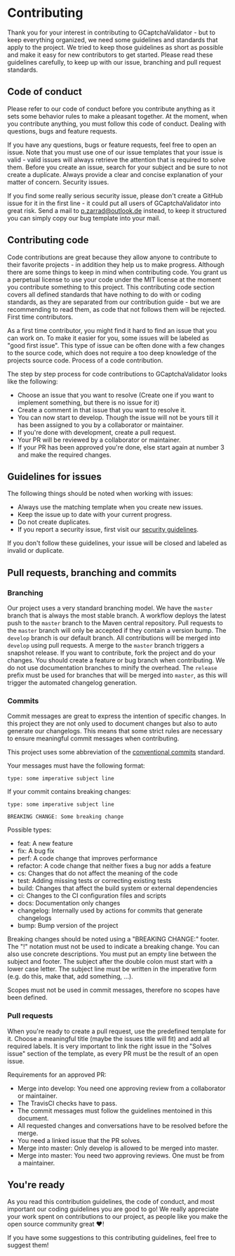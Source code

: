 # Contributing

Thank you for your interest in contributing to GCaptchaValidator - but to keep everything organized, we need some guidelines and standards that apply to the project. We tried to keep those guidelines as short as possible and make it easy for new contributors to get started. Please read these guidelines carefully, to keep up with our issue, branching and pull request standards.

## Code of conduct

Please refer to our code of conduct before you contribute anything as it sets some behavior rules to make a pleasant together. At the moment, when you contribute anything, you must follow this code of conduct.
Dealing with questions, bugs and feature requests.

If you have any questions, bugs or feature requests, feel free to open an issue. Note that you must use one of our issue templates that your issue is valid - valid issues will always retrieve the attention that is required to solve them. Before you create an issue, search for your subject and be sure to not create a duplicate. Always provide a clear and concise explanation of your matter of concern.
Security issues.

If you find some really serious security issue, please don't create a GitHub issue for it in the first line - it could put all users of GCaptchaValidator into great risk. Send a mail to p.zarrad@outlook.de instead, to keep it structured you can simply copy our bug template into your mail.

## Contributing code

Code contributions are great because they allow anyone to contribute to their favorite projects - in addition they help us to make progress. Although there are some things to keep in mind when contributing code. You grant us a perpetual license to use your code under the MIT license at the moment you contribute something to this project. This contributing code section covers all defined standards that have nothing to do with or coding standards, as they are separated from our contribution guide - but we are recommending to read them, as code that not follows them will be rejected.
First time contributors.

As a first time contributor, you might find it hard to find an issue that you can work on. To make it easier for you, some issues will be labeled as "good first issue". This type of issue can be often done with a few changes to the source code, which does not require a too deep knowledge of the projects source code.
Process of a code contribution.

The step by step process for code contributions to GCaptchaValidator looks like the following:

 - Choose an issue that you want to resolve (Create one if you want to implement something, but there is no issue for it)
 - Create a comment in that issue that you want to resolve it.
 - You can now start to develop. Though the issue will not be yours till it has been assigned to you by a collaborator or maintainer.
 - If you're done with development, create a pull request.
 - Your PR will be reviewed by a collaborator or maintainer.
 - If your PR has been approved you're done, else start again at number 3 and make the required changes.

## Guidelines for issues

The following things should be noted when working with issues:

 - Always use the matching template when you create new issues.
 - Keep the issue up to date with your current progress.
 - Do not create duplicates.
 - If you report a security issue, first visit our [security guidelines](SECURITY.md).

If you don't follow these guidelines, your issue will be closed and labeled as invalid or duplicate.

## Pull requests, branching and commits
### Branching

Our project uses a very standard branching model. 
We have the `master` branch that is always the most stable branch.
A workflow deploys the latest push to the `master` branch to the Maven central repository.
Pull requests to the `master` branch will only be accepted if they contain a version bump.
The `develop` branch is our default branch. 
All contributions will be merged into `develop` using pull requests.
A merge to the `master` branch triggers a snapshot release.
If you want to contribute, fork the project and do your changes. 
You should create a feature or bug branch when contributing. 
We do not use documentation branches to minify the overhead.
The `release` prefix must be used for branches that will be merged into `master`,
as this will trigger the automated changelog generation.

### Commits

Commit messages are great to express the intention of specific changes. In this project they are not only used
to document changes but also to auto generate our changelogs.
This means that some strict rules are necessary to ensure meaningful commit messages when contributing.

This project uses some abbreviation of the [conventional commits](https://www.conventionalcommits.org/en/v1.0.0/) standard.

Your messages must have the following format:
```
type: some imperative subject line
```

If your commit contains breaking changes:
```
type: some imperative subject line

BREAKING CHANGE: Some breaking change
```

Possible types:
 - feat: A new feature
 - fix: A bug fix
 - perf: A code change that improves performance
 - refactor: A code change that neither fixes a bug nor adds a feature
 - cs: Changes that do not affect the meaning of the code
 - test: Adding missing tests or correcting existing tests
 - build: Changes that affect the build system or external dependencies
 - ci: Changes to the CI configuration files and scripts
 - docs: Documentation only changes
 - changelog: Internally used by actions for commits that generate changelogs
 - bump: Bump version of the project

Breaking changes should be noted using a "BREAKING CHANGE:" footer.
The "!" notation must not be used to indicate a breaking change.
You can also use concrete descriptions. You must put an empty line between the subject and footer.
The subject after the double colon must start with a lower case letter.
The subject line must be written in the imperative form  (e.g. do this, make that, add something, ...).

Scopes must not be used in commit messages, therefore no scopes have been defined.

### Pull requests

When you're ready to create a pull request, use the predefined template for it. Choose a meaningful title (maybe the issues title will fit) and add all required labels. It is very important to link the right issue in the "Solves issue" section of the template, as every PR must be the result of an open issue.

Requirements for an approved PR:

 - Merge into develop: You need one approving review from a collaborator or maintainer.
 - The TravisCI checks have to pass.
 - The commit messages must follow the guidelines mentoined in this document.
 - All requested changes and conversations have to be resolved before the merge.
 - You need a linked issue that the PR solves.
 - Merge into master: Only develop is allowed to be merged into master.
 - Merge into master: You need two approving reviews. One must be from a maintainer.

## You're ready

As you read this contribution guidelines, the code of conduct, and most important our coding guidelines you are good to go! We really appreciate your work spent on contributions to our project, as people like you make the open source community great ❤️!

If you have some suggestions to this contributing guidelines, feel free to suggest them!
